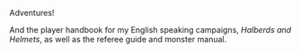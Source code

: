 Adventures!

And the player handbook for my English speaking campaigns, *Halberds
and Helmets*, as well as the referee guide and monster manual.

